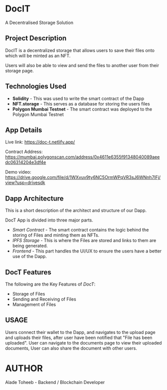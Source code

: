 # DocIT 

A Decentralised Storage Solution 
## Project Description
DocIT is a decentralized storage that allows users 
to save their files onto which will be minted 
as an NFT. 

Users will also be able to 
view and send the files to
another user from their storage page.

## Technologies Used

* **Solidity** - This was used to write the smart contract of the Dapp
* **NFT.storage** - This serves as a database for storing the users files
* **Polygon Mumbai Testnet** - The smart contract was deployed to the Polygon Mumbai Testnet

## App Details

Live link: https://doc-t.netlify.app/ 

Contract Address: https://mumbai.polygonscan.com/address/0x4611e6355f91348040089aeedc06314204e3df4e

Demo video: https://drive.google.com/file/d/1WXvuv9ty6NC5OrmWPqVR3sJ6WNnh7lFj/view?usp=drivesdk
## Dapp Architecture

This is a short description of the architect and structure of our Dapp.

DocT App is divided into three major parts.

* *Smart Contract* - The smart contract contains the logic behind the storing of Files and minting them as NFTs.
* *IPFS Storage* - This is where the Files are stored and links to them are being generated.
* *Frontend* - This part handles the UI/UX to ensure the users have a better use of the Dapp.

## DocT Features

The following are the Key Features of  *DocT*:

* Storage of Files
* Sending and Receiving of Files
* Management of Files

## USAGE

Users connect their wallet to the Dapp, and navigates to the upload page and uploads their files, after user have been notified that "File has been uploaded". User can navigate to the documents page to view their uploaded documents, User can also share the document with other users.
# AUTHOR
Alade Toheeb - Backend / Blockchain Developer 
